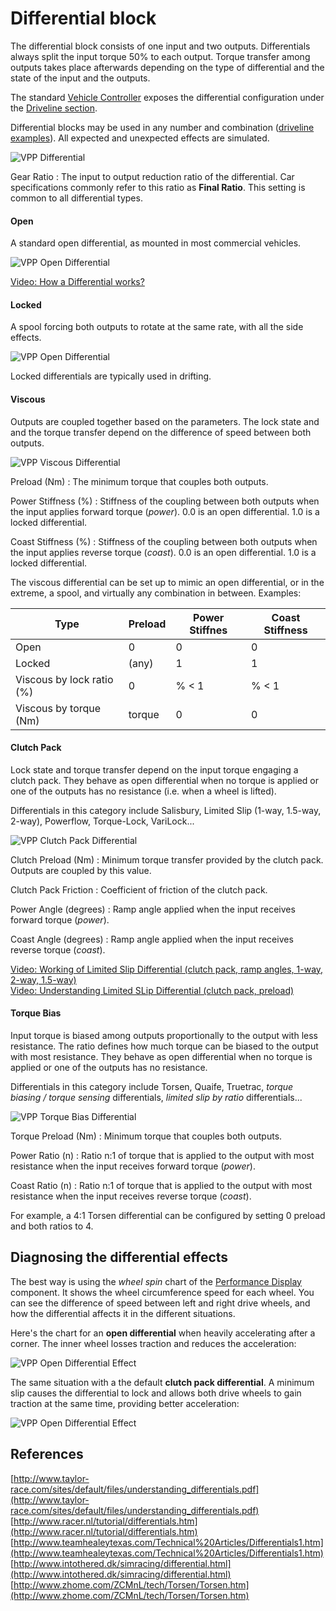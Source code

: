 # Differential block

The differential block consists of one input and two outputs. Differentials always split the input
torque 50% to each output. Torque transfer among outputs takes place afterwards depending on the
type of differential and the state of the input and the outputs.

The standard [Vehicle Controller](/components/vehicle-controller) exposes the differential
configuration under the [Driveline section](/components/vehicle-controller/#driveline).

Differential blocks may be used in any number and combination ([driveline examples](/blocks/driveline)).
All expected and unexpected effects are simulated.

![VPP Differential](/img/blocks/vpp-differential-inspector.png)

Gear Ratio
:	The input to output reduction ratio of the differential. Car specifications commonly refer to
	this ratio as **Final Ratio**. This setting is common to all differential types.

#### Open

A standard open differential, as mounted in most commercial vehicles.

![VPP Open Differential](/img/blocks/vpp-differential-open.png)

[Video: How a Differential works?](https://www.youtube.com/watch?v=SOgoejxzF8c)

#### Locked

A spool forcing both outputs to rotate at the same rate, with all the side effects.

![VPP Open Differential](/img/blocks/vpp-differential-locked.png)

Locked differentials are typically used in drifting.

#### Viscous

Outputs are coupled together based on the parameters. The lock state and and the torque transfer
depend on the difference of speed between both outputs.

![VPP Viscous Differential](/img/blocks/vpp-differential-inspector.png)

Preload (Nm)
:	The minimum torque that couples both outputs.

Power Stiffness (%)
:	Stiffness of the coupling between both outputs when the input applies forward torque (_power_).
	0.0 is an open differential. 1.0 is a locked differential.

Coast Stiffness (%)
:	Stiffness of the coupling between both outputs when the input applies reverse torque (_coast_).
	0.0 is an open differential. 1.0 is a locked differential.

The viscous differential can be set up to mimic an open differential, or in the extreme, a spool,
and virtually any combination in between. Examples:

| Type							| Preload	| Power Stiffnes | Coast Stiffness |
|-------------------------------|-----------|----------------|-----------------|
| Open							| 0			| 0				 | 0           	   |
| Locked						| (any)		| 1				 | 1               |
| Viscous by lock ratio (%)		| 0			| % < 1 		 | % < 1  		   |
| Viscous by torque (Nm)		| torque	| 0				 | 0               |

#### Clutch Pack

Lock state and torque transfer depend on the input torque engaging a clutch pack. They behave as
open differential when no torque is applied or one of the outputs has no resistance (i.e. when a
wheel is lifted).

Differentials in this category include Salisbury, Limited Slip (1-way, 1.5-way, 2-way), Powerflow,
Torque-Lock, VariLock...

![VPP Clutch Pack Differential](/img/blocks/vpp-differential-clutch-pack.png)

Clutch Preload (Nm)
:	Minimum torque transfer provided by the clutch pack. Outputs are coupled by this value.

Clutch Pack Friction
:	Coefficient of friction of the clutch pack.

Power Angle (degrees)
:	Ramp angle applied when the input receives forward torque (_power_).

Coast Angle (degrees)
:	Ramp angle applied when the input receives reverse torque (_coast_).

[Video: Working of Limited Slip Differential (clutch pack, ramp angles, 1-way, 2-way, 1.5-way)](https://www.youtube.com/watch?v=PEdnH7_7_yc)<br>
[Video: Understanding Limited SLip Differential (clutch pack, preload)](https://www.youtube.com/watch?v=WeLm7wHvdxQ)

#### Torque Bias

Input torque is biased among outputs proportionally to the output with less resistance. The ratio
defines how much torque can be biased to the output with most resistance. They behave as open
differential when no torque is applied or one of the outputs has no resistance.

Differentials in this category include Torsen, Quaife, Truetrac, _torque biasing / torque sensing_
differentials, _limited slip by ratio_ differentials...

![VPP Torque Bias Differential](/img/blocks/vpp-differential-torque-bias.png)

Torque Preload (Nm)
:	Minimum torque that couples both outputs.

Power Ratio (n)
:	Ratio n:1 of torque that is applied to the output with most resistance when the input receives
	forward torque (_power_).

Coast Ratio (n)
:	Ratio n:1 of torque that is applied to the output with most resistance when the input receives
	reverse torque (_coast_).

For example, a 4:1 Torsen differential can be configured by setting 0 preload and both ratios to 4.

## Diagnosing the differential effects

The best way is using the _wheel spin_ chart of the [Performance Display](/components/vehicle-telemetry/#vpperformancedisplay)
component. It shows the wheel circumference speed for each wheel. You can see the difference of
speed between left and right drive wheels, and how the differential affects it in the different
situations.

Here's the chart for an **open differential** when heavily accelerating after a corner. The inner
wheel losses traction and reduces the acceleration:

![VPP Open Differential Effect](/img/blocks/vpp-differential-effects-open.png)

The same situation with a the default **clutch pack differential**. A minimum slip causes the
differential to lock and allows both drive wheels to gain traction at the same time, providing
better acceleration:

![VPP Open Differential Effect](/img/blocks/vpp-differential-effects-locking.png)

## References

[http://www.taylor-race.com/sites/default/files/understanding_differentials.pdf](http://www.taylor-race.com/sites/default/files/understanding_differentials.pdf)<br>
[http://www.racer.nl/tutorial/differentials.htm](http://www.racer.nl/tutorial/differentials.htm)<br>
[http://www.teamhealeytexas.com/Technical%20Articles/Differentials1.htm](http://www.teamhealeytexas.com/Technical%20Articles/Differentials1.htm)<br>
[http://www.intothered.dk/simracing/differential.html](http://www.intothered.dk/simracing/differential.html)<br>
[http://www.zhome.com/ZCMnL/tech/Torsen/Torsen.htm](http://www.zhome.com/ZCMnL/tech/Torsen/Torsen.htm)

